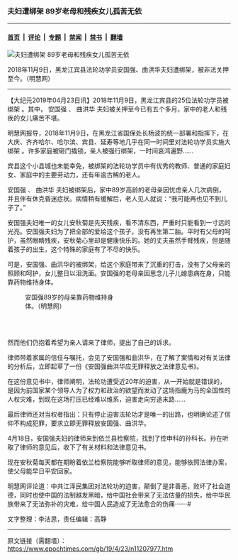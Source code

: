 ### 夫妇遭绑架 89岁老母和残疾女儿孤苦无依

---

#### [首页](../../../..?n11207977) &nbsp;|&nbsp; [评论](../../../../../epoch-comment?n11207977) &nbsp;|&nbsp; [专题](../../../../../epoch-special?n11207977) &nbsp;|&nbsp; [禁闻](../../../../../epoch-news?n11207977) &nbsp;|&nbsp; [禁书](../../../../../books?n11207977) &nbsp;|&nbsp; [翻墙](https://github.com/gfw-breaker/nogfw/blob/master/README.md?n11207977)


<div><img alt="夫妇遭绑架 89岁老母和残疾女儿孤苦无依" class="attachment-djy_600_400 size-djy_600_400 wp-post-image" src="https://i.epochtimes.com/assets/uploads/2019/04/Collage_Fotor-1-600x400.jpg"/>
<div class="caption">
 <p>
  2018年11月9日，黑龙江宾县法轮功学员安国强、曲洪华夫妇遭绑架，被非法关押至今。（明慧网）
 </p>
</div></div><hr/><div class="post_content" id="artbody" itemprop="articleBody">
 <!-- article content begin -->
 <p>
  【大纪元2019年04月23日讯】2018年11月9日，黑龙江宾县的25位法轮功学员被
  <ok href="https://www.epochtimes.com/gb/tag/%E7%BB%91%E6%9E%B6.html">
   绑架
  </ok>
  。其中，
  <ok href="https://www.epochtimes.com/gb/tag/%E5%AE%89%E5%9B%BD%E5%BC%BA.html">
   安国强
  </ok>
  、
  <ok href="https://www.epochtimes.com/gb/tag/%E6%9B%B2%E6%B4%AA%E5%8D%8E.html">
   曲洪华
  </ok>
  夫妇被关押至今已有五个多月，家中的老人和残疾的女儿痛苦不堪。
 </p>
 <p>
  明慧网报导，2018年11月9日，在黑龙江省国保处长杨波的统一部署和指挥下，在大庆、齐齐哈尔、哈尔滨、宾县、延寿等地几乎在同一时间里对法轮功学员实施大
  <ok href="https://www.epochtimes.com/gb/tag/%E7%BB%91%E6%9E%B6.html">
   绑架
  </ok>
  。许多家庭被砸门撬锁，亲人被强行绑架，一时间哀鸿遍野……
 </p>
 <p>
  宾县这个小县城也未能幸免，被绑架的法轮功学员中有优秀的教师、普通的家庭妇女、家庭中的主要劳动力，还有年逾古稀的老人。
 </p>
 <p>
  <ok href="https://www.epochtimes.com/gb/tag/%E5%AE%89%E5%9B%BD%E5%BC%BA.html">
   安国强
  </ok>
  、
  <ok href="https://www.epochtimes.com/gb/tag/%E6%9B%B2%E6%B4%AA%E5%8D%8E.html">
   曲洪华
  </ok>
  夫妇被绑架后，家中89岁高龄的老母亲因忧虑亲人几次病倒，并且伴有休克昏迷症状。病情稍有缓解后，老人见人就说：“我可能再也见不到儿子了。”
 </p>
 <p>
  安国强夫妇唯一的女儿安秋菊是先天残疾，看不清东西，严重时只能看到一寸远的光亮。安国强夫妇为了把全部的爱给这个孩子，没有再生第二胎。平时有父母的呵护，虽然眼睛残疾，安秋菊心里却是健康快乐的。她的丈夫虽然手臂残疾，但是随着孩子的出生，这个特殊的家庭有了不尽的快乐。
 </p>
 <p>
  可是，安国强、曲洪华的被绑架，给这个家庭带来了沉重的打击，没有了父母亲的照顾和呵护，女儿整日以泪洗面。安国强的老母亲因思念儿子儿媳患病在身，只能靠药物维持身体。
 </p>
 <figure aria-describedby="caption-attachment-11208053" class="wp-caption aligncenter" id="attachment_11208053" style="width: 225px">
  <ok href="https://i.epochtimes.com/assets/uploads/2019/04/2019-4-22-203659-2-ss.jpg" target="_blank">
   <img alt="" class="size-full wp-image-11208053" src="https://i.epochtimes.com/assets/uploads/2019/04/2019-4-22-203659-2-ss.jpg"/>
  </ok>
  <br/><figcaption class="wp-caption-text" id="caption-attachment-11208053">
   安国强89岁的母亲靠药物维持身体。（明慧网）
  </figcaption><br/>
 </figure><br/>
 <p>
  然而他们仍抱着希望为亲人请来了律师，提出了自己的诉求。
 </p>
 <p>
  律师带着家属的信任与嘱托，会见了安国强和曲洪华，在了解了案情和对有关法律的分析后，立即起草了一份《安国强曲洪华应无罪释放之法律意见书》。
 </p>
 <p>
  在这份意见书中，律师阐明，法轮功遭受近20年的迫害，从一开始就是错误的，是因为前国家某个领导人为了权力和政治的欲望而发动了这场指鹿为马的全国性的人权灾难，到现在这场打压已经难以维系，迫害走向穷途末路……
 </p>
 <p>
  最后律师还对当权者指出：只有停止迫害法轮功才是唯一的出路，也明确论述了信仰不构成犯罪，要求立即无罪释放安国强、曲洪华。
 </p>
 <p>
  4月18日，安国强夫妇的律师来到依兰县检察院，找到了控申科的孙科长。孙在听取了律师的意见后，收下了有关材料和法律意见书。
 </p>
 <p>
  现在安秋菊每天都在期盼着依兰检察院能够听取律师的意见，能够依照法律办案，使父母能早日平安回家。
 </p>
 <p>
  明慧网评论道：中共江泽民集团对法轮功的迫害，颠倒了是非善恶，败坏了社会道德，同时也使中国的法制越发黑暗，给中国社会带来了无法估量的损失，给中华民族带来了无法弥补的灾难，给中国人民造成了无法愈合的伤痛⋯⋯#
 </p>
 <p>
  文字整理：李洁思，责任编辑：高静
 </p>
 <!-- article content end -->
 <div id="below_article_ad">
 </div>
</div>


---

原文链接（需翻墙）：https://www.epochtimes.com/gb/19/4/23/n11207977.htm